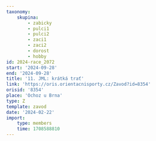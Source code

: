 ```yaml
---
taxonomy:
    skupina:
        - zabicky
        - pulci1
        - pulci2
        - zaci1
        - zaci2
        - dorost
        - hobby
id: 2024-race_2072
start: '2024-09-28'
end: '2024-09-28'
title: '11. JML: krátká trať'
link: 'https://oris.orientacnisporty.cz/Zavod?id=8354'
orisid: '8354'
place: 'Ochoz u Brna'
type: Z
template: zavod
date: '2024-02-22'
import:
    type: members
    time: 1708588810
---
```


